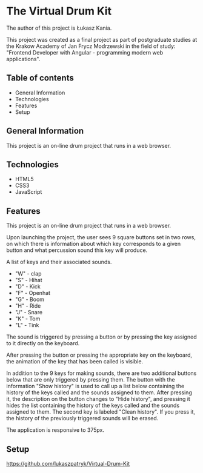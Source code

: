 # The Virtual Drum Kit

The author of this project is Łukasz Kania.

This project was created as a final project as part of postgraduate studies at the Krakow Academy of Jan Frycz Modrzewski in the field of study: "Frontend Developer with Angular - programming modern web applications".

## Table of contents
* General Information
* Technologies
* Features
* Setup

## General Information

This project is an on-line drum project that runs in a web browser.

## Technologies
* HTML5
* CSS3
* JavaScript

## Features

This project is an on-line drum project that runs in a web browser.

Upon launching the project, the user sees 9 square buttons set in two rows, on which there is information about which key corresponds to a given button and what percussion sound this key will produce.

A list of keys and their associated sounds.

* "W" - clap
* "S" - Hihat
* "D" - Kick
* "F" - Openhat
* "G" - Boom
* "H" - Ride
* "J" - Snare
* "K" - Tom
* "L" - Tink

The sound is triggered by pressing a button or by pressing the key assigned to it directly on the keyboard.

After pressing the button or pressing the appropriate key on the keyboard, the animation of the key that has been called is visible.

In addition to the 9 keys for making sounds, there are two additional buttons below that are only triggered by pressing them. The button with the information "Show history" is used to call up a list below containing the history of the keys called and the sounds assigned to them. After pressing it, the description on the button changes to "Hide history", and pressing it hides the list containing the history of the keys called and the sounds assigned to them. The second key is labeled "Clean history". If you press it, the history of the previously triggered sounds will be erased.

The application is responsive to 375px. 

## Setup

https://github.com/lukaszpatryk/Virtual-Drum-Kit